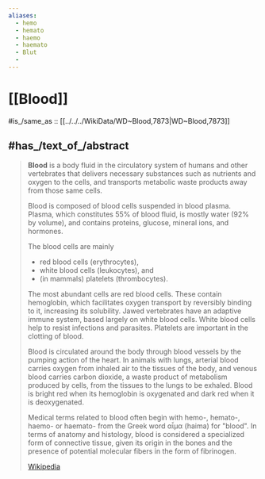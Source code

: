 ```yaml
---
aliases:
  - hemo 
  - hemato 
  - haemo 
  - haemato
  - Blut
  - 
---
```


# [[Blood]] 

#is_/same_as :: [[../../../WikiData/WD~Blood,7873|WD~Blood,7873]]


## #has_/text_of_/abstract 

> **Blood** is a body fluid in the circulatory system of humans and other vertebrates 
> that delivers necessary substances such as nutrients and oxygen to the cells, 
> and transports metabolic waste products away from those same cells.
>
> Blood is composed of blood cells suspended in blood plasma. 
> Plasma, which constitutes 55% of blood fluid, is mostly water (92% by volume), 
> and contains proteins, glucose, mineral ions, and hormones. 
> 
> The blood cells are mainly 
> - red blood cells (erythrocytes), 
> - white blood cells (leukocytes), and 
> - (in mammals) platelets (thrombocytes). 
> 
> The most abundant cells are red blood cells. 
> These contain hemoglobin, which facilitates oxygen transport by reversibly binding to it, increasing its solubility. 
> Jawed vertebrates have an adaptive immune system, based largely on white blood cells. 
> White blood cells help to resist infections and parasites. 
> Platelets are important in the clotting of blood.
>
> Blood is circulated around the body through blood vessels by the pumping action of the heart. 
> In animals with lungs, arterial blood carries oxygen from inhaled air to the tissues of the body, 
> and venous blood carries carbon dioxide, a waste product of metabolism produced by cells, 
> from the tissues to the lungs to be exhaled. 
> Blood is bright red when its hemoglobin is oxygenated and dark red when it is deoxygenated.
>
> Medical terms related to blood often begin with hemo-, hemato-, haemo- or haemato- 
> from the Greek word αἷμα (haima) for "blood". In terms of anatomy and histology, blood is considered a specialized form of connective tissue, given its origin in the bones and the presence of potential molecular fibers in the form of fibrinogen.
>
> [Wikipedia](https://en.wikipedia.org/wiki/Blood) 

